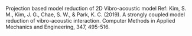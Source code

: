 Projection based model reduction of 2D Vibro-acoustic model
Ref: Kim, S. M., Kim, J. G., Chae, S. W., & Park, K. C. (2019). A strongly coupled model reduction of vibro-acoustic interaction. Computer Methods in Applied Mechanics and Engineering, 347, 495-516.
